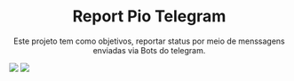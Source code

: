 <h1 align="center"> Report Pio Telegram </h1>
<p align="center">Este projeto tem como objetivos, reportar status por meio de menssagens enviadas via Bots do telegram.</p>

<img src="https://img.shields.io/static/v1?label=RPT&message=Telegram&color=7159c1&style=for-the-badge&logo=ghost"/>
<img src="https://img.shields.io/static/v1?label=Esp8266&message=Esp-12Et&color=7159c1&style=for-the-badge&logo=ghost"/>
